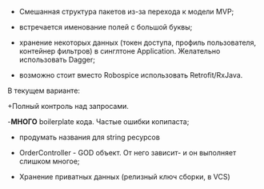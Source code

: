 - Смешанная структура пакетов из-за перехода к модели MVP;

- встречается именование полей с большой буквы;

- хранение некоторых данных (токен доступа, профиль пользователя, контейнер фильтров) в синглтоне Application. Желательно использовать Dagger;

- возможно стоит вместо Robospice использовать Retrofit/RxJava.

 В текущем варианте:

 +Полный контроль над запросами.

 -**МНОГО** boilerplate кода. Частые ошибки копипаста;

- продумать названия для string ресурсов

- OrderController - GOD объект. От него зависит- и он выполняет слишком многое;

- Хранение приватных данных (релизный ключ сборки, в VCS)
